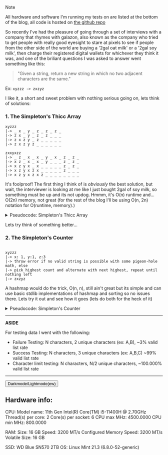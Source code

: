 <!-- TODO: make repo, add hardware info, always test on linux -->


> [!NOTE]
> All hardware and software I'm running my tests on are listed at the bottom of the blog, all code is hosted on [the github repo](https://google.ca)

So recently I've had the pleasure of going through a set of interviews with a company that rhymes with galazon, also known as the company who tried to get people with really good eyesight to stare at pixels to see if people from the other side of the world are buying a '2gal oat milk' or a '2gal soy milk', then charge their registered digital wallets for whichever they think it was, and one of the briliant questions I was asked to answer went something like this:

> "Given a string, return a new string in which no two adjacent characters are the same."

Ex: `xyzzz -> zxzyz`

I like it, a short and sweet problem with nothing serious going on, lets think of solutions:

### 1. The Simpleton's Thicc Array

```
xyzzz
|-> _ x _ y _ z _ z _ z _
|-> z x _ y _ z _ z _ _ _
|-> z x z y _ z _ _ _ _ _
|-> z x z y z _ _ _ _ _ _
```

```
zxxyxzz
|-> _ z _ x _ x _ y _ x _ z _ z _
|-> x z _ x _ x _ y _ _ _ z _ z _
|-> x z y x _ x _ _ _ _ _ z _ z _
|-> x z y x z x _ _ _ _ _ z _ _ _
|-> x z y x z x z _ _ _ _ _ _ _ _
```

It's foolproof! The first thing I think of is _obviously_ the best solution, but wait, the interviewer is looking at me like I just bought 2gal of soy milk, so something must be up and its not updog. Hmmm, it's O(n) runtime and... O(2n) memory, not great (for the rest of the blog I'll be using O(n, 2n) notation for O(runtime, memory).)

<details>
    <summary>Pseudocode: Simpleton's Thicc Array</summary>
    
```
while (!valid_list) {
    if (curr_char == next_char) {
        try swap next_char with non-matching char ahead in the list
        else
        try swap next_char with non-matching char behind in the list
        else
        no valid_list is possible
    }
    curr_char = next_char
}
```

</details>

Lets try think of something better...

### 2. The Simpleton's Counter

```

xyzzz
|-> x: 1, y:1, z:3
|-> throw error if no valid string is possible with some pigeon-hole math, else
|-> pick highest count and alternate with next highest, repeat until nothing left
|-> zxzyz

```

A hashmap would do the trick, O(n, n), still ain't great but its simple and can use basic stdlib implementations of hashmap and sorting so no issues there. Lets try it out and see how it goes (lets do both for the heck of it)

<details>
    <summary>Pseudocode: Simpleton's Counter</summary>

```
count quantity of elements into a hashmap
sort based on count
if (largest_quantity > string_length/2 + 1) {
    no valid_list is possible
}

new_string = alternate values from hashmap
```

</details>

---
**ASIDE**

For testing data I went with the following: 

- Failure Testing: N characters, 2 unique characters (ex: A,B), ~3% valid list rate
- Success Testing: N characters, 3 unique characters (ex: A,B,C) ~99% valid list rate
- Character limit testing: N characters, N/2 unique characters, ~100.000% valid list rate

---

<button id="themeToggle" onclick="toggleTheme()">Darkmode/Lightmode(ew)</button>
<img class="chart" data-name="2_chars" />
<img class="chart" data-name="3_chars" />
<img class="chart" data-name="500_chars" />

<script>
function applyTheme(mode) {
    localStorage.setItem("preferredTheme", mode);
    document.querySelectorAll('img.chart').forEach(img => {
        const name = img.dataset.name;
        const base = "/code/2025-04-06-No_Adjacent_Characters/rust/results/charts/";
        img.src = `${base}${name}_${mode}.png`;
    });

    const toggleBtn = document.getElementById("themeToggle");
    toggleBtn.textContent = mode === "dark" ? "Switch to Light Mode" : "Switch to Dark Mode";
}

function toggleTheme() {
    const current = localStorage.getItem("preferredTheme") || "dark";
    const newMode = current === "dark" ? "light" : "dark";
    applyTheme(newMode);
}

document.addEventListener("DOMContentLoaded", () => {
    const saved = localStorage.getItem("preferredTheme") || "dark";
    applyTheme(saved);
});
</script>


## Hardware info: 

CPU:
Model name:                           11th Gen Intel(R) Core(TM) i5-11400H @ 2.70GHz
Thread(s) per core:                   2
Core(s) per socket:                   6
CPU max MHz:                          4500.0000
CPU min MHz:                          800.0000

RAM:
	Size: 16 GB
	Speed: 3200 MT/s
	Configured Memory Speed: 3200 MT/s
	Volatile Size: 16 GB

SSD: WD Blue SN570 2TB
OS: Linux Mint 21.3 (6.8.0-52-generic)
